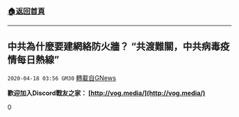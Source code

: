 ###  [:house:返回首頁](https://github.com/ourhimalayas/txt)
---

## 中共為什麼要建網絡防火牆？ “共渡難關，中共病毒疫情每日熱線”
`2020-04-18 03:56 GM30` [轉載自GNews](https://gnews.org/zh-hant/177095/)

**歡迎加入Discord戰友之家： [http://vog.media/](http://vog.media/)**

0
